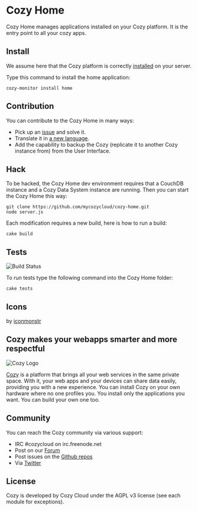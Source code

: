 # Cozy Home

Cozy Home manages applications installed on your Cozy platform. It is the
entry point to all your cozy apps.

## Install

We assume here that the Cozy platform is correctly [installed](https://raw.github.com/mycozycloud/cozy-setup/gh-pages/assets/images/happycloud.png)
 on your server.

Type this command to install the home application:

    cozy-monitor install home

## Contribution

You can contribute to the Cozy Home in many ways:

* Pick up an [issue](https://github.com/mycozycloud/cozy-home/issues?state=open) and solve it.
* Translate it in [a new language](https://github.com/mycozycloud/cozy-home/tree/master/client/app/locales).
* Add the capability to backup the Cozy (replicate it to another Cozy instance 
  from) from the User Interface.

## Hack

To be hacked, the Cozy Home dev environment requires that a CouchDB instance
and a Cozy Data System instance are running. Then you can start the Cozy Home
this way:

    git clone https://github.com/mycozycloud/cozy-home.git
    node server.js

Each modification requires a new build, here is how to run a build:

    cake build

## Tests

![Build
Status](https://travis-ci.org/mycozycloud/cozy-home.png?branch=master)

To run tests type the following command into the Cozy Home folder:

    cake tests

## Icons

by [iconmonstr](http://iconmonstr.com/)

## Cozy makes your webapps smarter and more respectful

![Cozy Logo](https://raw.github.com/mycozycloud/cozy-setup/gh-pages/assets/images/happycloud.png)

[Cozy](http://cozy.io) is a platform that brings all your web services in the
same private space.  With it, your web apps and your devices can share data
easily, providing you
with a new experience. You can install Cozy on your own hardware where no one
profiles you. You install only the applications you want. You can build your
own one too.

## Community 

You can reach the Cozy community via various support:

* IRC #cozycloud on irc.freenode.net
* Post on our [Forum](https://groups.google.com/forum/?fromgroups#!forum/cozy-cloud)
* Post issues on the [Github repos](https://github.com/mycozycloud/)
* Via [Twitter](http://twitter.com/mycozycloud)

## License

Cozy is developed by Cozy Cloud under the AGPL v3 license (see each module for
exceptions).

